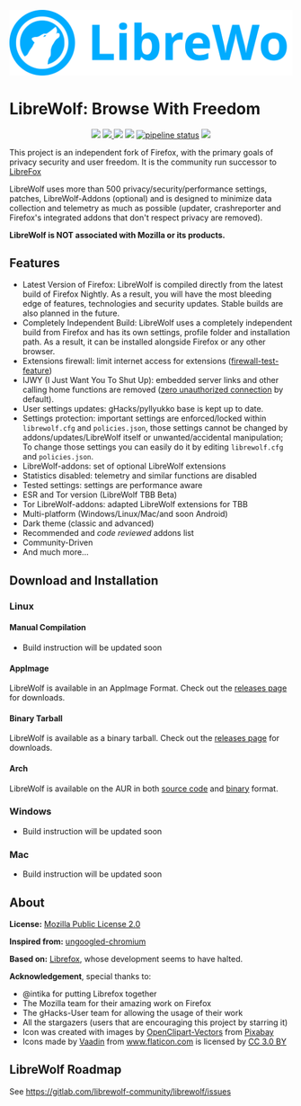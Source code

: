![Logo](../branding/logo/Logo.svg)

# LibreWolf: Browse With Freedom

<p align="center">
    <a href="https://gitter.im/librewolf-community/librewolf?utm_source=badge&utm_medium=badge&utm_campaign=pr-badge" target="_blank"><img src="https://badges.gitter.im/librewolf-community/librewolf.svg"></a>
    <a href="https://gitlab.com/librewolf-community/librewolf/releases" target="_blank"><img src="https://img.shields.io/badge/Download-%20LibreWolf-green.svg"> </a>
    <a href="https://gitlab.com/librewolf-community/librewolf/releases"><img src="https://img.shields.io/badge/Version-0.0.1-green.svg"></a>
    <a href="https://gitlab.com/librewolf-community/librewolf/commits/master"><img src="https://img.shields.io/badge/Maintained-Yes-green.svg"></a>
    <a href="https://gitlab.com/librewolf-community/librewolf/commits/master"><img alt="pipeline status" src="https://gitlab.com/librewolf-community/librewolf/badges/master/pipeline.svg" /></a>
    <a href="https://www.mozilla.org/en-US/MPL/2.0/" target="_blank"><img src="https://img.shields.io/badge/License-Mozilla--MPL2-blue.svg"></a>
</p>

This project is an independent fork of Firefox, with the primary goals of privacy security and user freedom. It is the community run successor to [LibreFox](https://github.com/intika/Librefox)

LibreWolf uses more than 500 privacy/security/performance settings, patches, LibreWolf-Addons (optional) and is designed to minimize data collection and telemetry as much as possible (updater, crashreporter and Firefox's integrated addons that don't respect privacy are removed).

**LibreWolf is NOT associated with Mozilla or its products.**

## Features

- Latest Version of Firefox: LibreWolf is compiled directly from the latest build of Firefox Nightly. As a result, you will have the most bleeding edge of features, technologies and security updates. Stable builds are also planned in the future.
- Completely Independent Build: LibreWolf uses a completely independent build from Firefox and has its own settings, profile folder and installation path. As a result, it can be installed alongside Firefox or any other browser.
- Extensions firewall: limit internet access for extensions ([firewall-test-feature](#extensions-firewall-))
- IJWY (I Just Want You To Shut Up): embedded server links and other calling home functions are removed ([zero unauthorized connection](#ijwy-i-just-want-you-to-shut-up) by default).
- User settings updates: gHacks/pyllyukko base is kept up to date.
- Settings protection: important settings are enforced/locked within `librewolf.cfg` and `policies.json`, those settings cannot be changed by addons/updates/LibreWolf itself or unwanted/accidental manipulation; To change those settings you can easily do it by editing `librewolf.cfg` and `policies.json`.
- LibreWolf-addons: set of optional LibreWolf extensions
- Statistics disabled: telemetry and similar functions are disabled
- Tested settings: settings are performance aware
- ESR and Tor version (LibreWolf TBB Beta)
- Tor LibreWolf-addons: adapted LibreWolf extensions for TBB
- Multi-platform (Windows/Linux/Mac/and soon Android)
- Dark theme (classic and advanced)
- Recommended and *code reviewed* addons list
- Community-Driven
- And much more...

## Download and Installation

### Linux

#### Manual Compilation 

- Build instruction will be updated soon

#### AppImage

LibreWolf is available in an AppImage Format. Check out the [releases page](https://gitlab.com/librewolf-community/librewolf/-/releases) for downloads.

#### Binary Tarball

LibreWolf is available as a binary tarball. Check out the [releases page](https://gitlab.com/librewolf-community/librewolf/-/releases) for downloads.


#### Arch

LibreWolf is available on the AUR in both [source code](https://aur.archlinux.org/packages/librewolf/) and [binary](https://aur.archlinux.org/packages/librewolf-bin) format.


### Windows

- Build instruction will be updated soon

### Mac

- Build instruction will be updated soon


## About

**License:** [Mozilla Public License 2.0](https://gitlab.com/librewolf-community/librewolf/blob/master/LICENSE)

**Inspired from:** [ungoogled-chromium](https://github.com/Eloston/ungoogled-chromium)

**Based on:** [Librefox](https://github.com/intika/Librefox), whose development seems to have halted.

**Acknowledgement**, special thanks to:

- @intika for putting Librefox together
- The Mozilla team for their amazing work on Firefox
- The gHacks-User team for allowing the usage of their work
- All the stargazers (users that are encouraging this project by starring it)
- Icon was created with images by [OpenClipart-Vectors](https://pixabay.com/users/OpenClipart-Vectors-30363/?utm_source=link-attribution&utm_medium=referral&utm_campaign=image&utm_content=157677) from [Pixabay](https://pixabay.com/?utm_source=link-attribution&utm_medium=referral&utm_campaign=image&utm_content=157677)
- Icons made by <a href="https://www.flaticon.com/authors/vaadin" title="Vaadin">Vaadin</a> from <a href="https://www.flaticon.com/" title="Flaticon">www.flaticon.com</a> is licensed by <a href="http://creativecommons.org/licenses/by/3.0/" title="Creative Commons BY 3.0" target="_blank">CC 3.0 BY</a>

## LibreWolf Roadmap

See https://gitlab.com/librewolf-community/librewolf/issues
